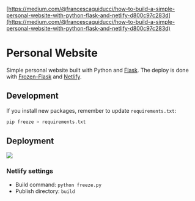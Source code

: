 [https://medium.com/@francescaguiducci/how-to-build-a-simple-personal-website-with-python-flask-and-netlify-d800c97c283d](https://medium.com/@francescaguiducci/how-to-build-a-simple-personal-website-with-python-flask-and-netlify-d800c97c283d)

# Personal Website

Simple personal website built with Python and [Flask](http://flask.pocoo.org/).
The deploy is done with [Frozen-Flask](https://pythonhosted.org/Frozen-Flask/) and [Netlify](https://www.netlify.com/).

## Development

If you install new packages, remember to update `requirements.txt`:

```sh
pip freeze > requirements.txt
```

## Deployment

<a href="https://www.netlify.com">
  <img src="https://www.netlify.com/img/global/badges/netlify-dark.svg"/>
</a>

### Netlify settings

* Build command: `python freeze.py`
* Publish directory: `build`